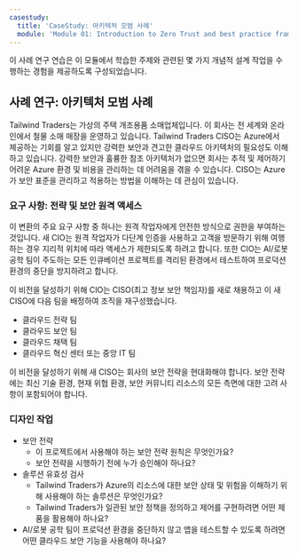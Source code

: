 ```yaml
---
casestudy:
  title: 'CaseStudy: 아키텍처 모범 사례'
  module: 'Module 01: Introduction to Zero Trust and best practice frameworks'
---
```


이 사례 연구 연습은 이 모듈에서 학습한 주제와 관련된 몇 가지 개념적 설계 작업을 수행하는 경험을 제공하도록 구성되었습니다.

## 사례 연구: 아키텍처 모범 사례

Tailwind Traders는 가상의 주택 개조용품 소매업체입니다. 이 회사는 전 세계와 온라인에서 철물 소매 매장을 운영하고 있습니다. Tailwind Traders CISO는 Azure에서 제공하는 기회를 알고 있지만 강력한 보안과 견고한 클라우드 아키텍처의 필요성도 이해하고 있습니다. 강력한 보안과 훌륭한 참조 아키텍처가 없으면 회사는 추적 및 제어하기 어려운 Azure 환경 및 비용을 관리하는 데 어려움을 겪을 수 있습니다. CISO는 Azure가 보안 표준을 관리하고 적용하는 방법을 이해하는 데 관심이 있습니다.

### 요구 사항: 전략 및 보안 원격 액세스

이 변환의 주요 요구 사항 중 하나는 원격 작업자에게 안전한 방식으로 권한을 부여하는 것입니다. 새 CIO는 원격 작업자가 다단계 인증을 사용하고 고객을 방문하기 위해 여행하는 경우 지리적 위치에 따라 액세스가 제한되도록 하려고 합니다. 또한 CIO는 AI/로봇 공학 팀이 주도하는 모든 인큐베이션 프로젝트를 격리된 환경에서 테스트하여 프로덕션 환경의 중단을 방지하려고 합니다.

이 비전을 달성하기 위해 CIO는 CISO(최고 정보 보안 책임자)를 새로 채용하고 이 새 CISO에 다음 팀을 배정하여 조직을 재구성했습니다.

-   클라우드 전략 팀
-   클라우드 보안 팀
-   클라우드 채택 팀
-   클라우드 혁신 센터 또는 중앙 IT 팀

이 비전을 달성하기 위해 새 CISO는 회사의 보안 전략을 현대화해야 합니다. 보안 전략에는 최신 기술 환경, 현재 위협 환경, 보안 커뮤니티 리소스의 모든 측면에 대한 고려 사항이 포함되어야 합니다.

### 디자인 작업

* 보안 전략
   -   이 프로젝트에서 사용해야 하는 보안 전략 원칙은 무엇인가요?
   -   보안 전략을 시행하기 전에 누가 승인해야 하나요?
* 솔루션 유효성 검사
   -   Tailwind Traders가 Azure의 리소스에 대한 보안 상태 및 위험을 이해하기 위해 사용해야 하는 솔루션은 무엇인가요?
   -   Tailwind Traders가 일관된 보안 정책을 정의하고 제어를 구현하려면 어떤 제품을 활용해야 하나요?
* AI/로봇 공학 팀이 프로덕션 환경을 중단하지 않고 앱을 테스트할 수 있도록 하려면 어떤 클라우드 보안 기능을 사용해야 하나요?